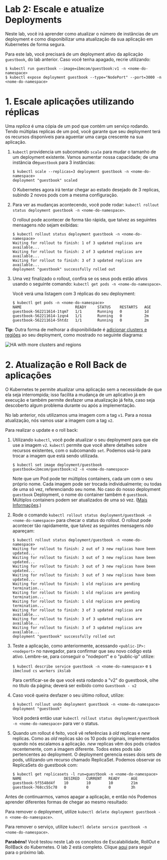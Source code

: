 # Lab 2: Escale e atualize Deployments

Neste lab, você irá aprender como atualizar o número de instâncias de um deployment e como disponibilizar uma atualização da sua aplicação em Kubernetes de forma segura.

Para este lab, você precisará de um deployment ativo da aplicação `guestbook`, do lab anterior. Caso você tenha apagado, recrie utilizando:

```console
$ kubectl run guestbook --image=ibmcom/guestbook:v1 -n <nome-do-namespace>
$ kubectl expose deployment guestbook --type="NodePort" --port=3000 -n <nome-do-namespace>
```
    
# 1. Escale aplicações utilizando réplicas

Uma *replica* é uma cópia de um pod que contém um serviço rodando. Tendo múltiplas replicas de um pod, você garante que seu deployment terá os recursos disponíveis para aguentar uma carga crescente na sua aplicação.

1. `kubectl` providencia um subcomando `scale` para mudar o tamanho de um deployment existente. Vamos aumentar nossa capacidade; de uma instância de`guestbook` para 3 instâncias:

   ``` console
   $ kubectl scale --replicas=3 deployment guestbook -n <nome-do-namespace>
   deployment "guestbook" scaled
   ```

   O Kubernetes agora irá tentar chegar ao estado desejado de 3 replicas, subindo 2 novos pods com a mesma configuração.

2. Para ver as mudanças acontecendo, você pode rodar:
   `kubectl rollout status deployment guestbook -n <nome-do-namespace>`.

   O rollout pode acontecer de forma tão rápida, que talvez as seguintes mensagens _não_ sejam exibidas:

   ```console
   $ kubectl rollout status deployment guestbook -n <nome-do-namespace>
   Waiting for rollout to finish: 1 of 3 updated replicas are available...
   Waiting for rollout to finish: 2 of 3 updated replicas are available...
   Waiting for rollout to finish: 3 of 3 updated replicas are available...
   deployment "guestbook" successfully rolled out
   ```

3. Uma vez finalizado o rollout, confira se os seus pods estão ativos usando o seguinte comando: 
   `kubectl get pods -n <nome-do-namespace>`.

   Você verá uma listagem com 3 réplicas do seu deployment:

   ```console
   $ kubectl get pods -n <nome-do-namespace>
   NAME                        READY     STATUS    RESTARTS   AGE
   guestbook-562211614-1tqm7   1/1       Running   0          1d
   guestbook-562211614-1zqn4   1/1       Running   0          2m
   guestbook-562211614-5htdz   1/1       Running   0          2m
   ```

**Tip:** Outra forma de melhorar a disponibilidade é
[adicionar clusters e regiões](https://console.bluemix.net/docs/containers/cs_planning.html#cs_planning_cluster_config)
ao seu deployment, como mostrado no seguinte diagrama:

![HA with more clusters and regions](../images/cluster_ha_roadmap.png)

# 2. Atualização e Roll Back de aplicações

O Kubernetes te permite atualizar uma aplicação sem a necessidade de que ela seja interrompida; isso facilita a mudança de um aplicativo já em execução e também permite desfazer uma atualização já feita, caso seja descoberto algum problema durante ou após a implementação.

No lab anterior, nós utilizamos uma imagem com a tag `v1`. Para a nossa atualização, nós vamos usar a imagem com a tag `v2`.

Para realizar o update e o roll back:   
1. Utilizando `kubectl`, você pode atualizar o seu deployment para que ele use a imagem
   `v2`. `kubectl` permite que você altere detalhes sobre recursos existentes, com o subcomando `set`. Podemos usá-lo para trocar a imagem que está sendo utilizada.
   
    ```$ kubectl set image deployment/guestbook guestbook=ibmcom/guestbook:v2 -n <nome-do-namespace>```

   Note que um Pod pode ter múltiplos containers, cada um com o seu próprio nome. Cada imagem pode ser trocada individualmente; ou todas de uma só vez, referenciando seu nome. No caso do nosso deployment `guestbook` Deployment, o nome do container também é `guestbook`.
   Múltiplos containers podem ser atualizados de uma só vez.
   ([Mais Informações](https://kubernetes.io/docs/user-guide/kubectl/kubectl_set_image/).)

3. Rode o comando  `kubectl rollout status deployment/guestbook -n <nome-do-namespace>` para checar o status do rollout. O rollout pode acontecer tão        rapidamente, que talvez as seguintes mensagens _não_ apareçam:
  
  
   ```console
   $ kubectl rollout status deployment/guestbook -n <nome-do-namespace>
   Waiting for rollout to finish: 2 out of 3 new replicas have been updated...
   Waiting for rollout to finish: 3 out of 3 new replicas have been updated...
   Waiting for rollout to finish: 3 out of 3 new replicas have been updated...
   Waiting for rollout to finish: 3 out of 3 new replicas have been updated...
   Waiting for rollout to finish: 1 old replicas are pending termination...
   Waiting for rollout to finish: 1 old replicas are pending termination...
   Waiting for rollout to finish: 1 old replicas are pending termination...
   Waiting for rollout to finish: 3 of 3 updated replicas are available...
   Waiting for rollout to finish: 3 of 3 updated replicas are available...
   Waiting for rollout to finish: 3 of 3 updated replicas are available...
   deployment "guestbook" successfully rolled out
   ```

4. Teste a aplicação, como anteriormente, acessando `<public-IP>:<nodeport>` 
   no navegador, para confirmar que seu novo código está ativo.
   Lembre-se, para conseguir o "nodeport" e o "public-ip" utilize:

   `$ kubectl describe service guestbook -n <nome-do-namespace>`
   e
   `$ ibmcloud cs workers ikslab`

   Para certificar-se de que você está rodando a "v2" do guestbook, olhe no título da página; deverá ser exibido como `Guestbook - v2`

5. Caso você queira desfazer o seu último rollout, utilize:
   ```console
   $ kubectl rollout undo deployment guestbook -n <nome-do-namespace>
   deployment "guestbook"
   ```

   Você poderá então usar `kubectl rollout status deployment/guestbook -n <nome-do-namespace>` para ver o status.
   
6. Quando um rollout é feito, você vê referências à *old* replicas e *new* replicas.
   Como as *old* replicas são os 10 pods originais, implementados quando nós escalamos a aplicação. *new* replicas vêm dos pods criados recentemente, com a imagem diferente. Todos estes pods são pertencentes ao deployment. O deployment gerencia esses dois sets de pods, utilizando um recurso chamado ReplicaSet. Podemos observar os ReplicaSets do guestbook com:
   ```console
   $ kubectl get replicasets -l run=guestbook -n <nome-do-namespace>
   NAME                   DESIRED   CURRENT   READY     AGE
   guestbook-5f5548d4f    10        10        10        21m
   guestbook-768cc55c78   0         0         0         3h
   ```

Antes de continuarmos, vamos apagar a aplicação, e então nós Podemos aprender diferentes formas de chegar ao mesmo resultado:

Para remover o deployment, utilize `kubectl delete deployment guestbook -n <nome-do-namespace>`.

Para remover o serviço, utilize `kubectl delete service guestbook -n <nome-do-namespace>`.

**Parabéns!** Você testou neste Lab os conceitos de Escalabilidade, RollOut e RollBack do Kubernetes. O lab 2 está completo. 
Clique [aqui](../Lab3/README.md) para seguir para o próximo lab.
